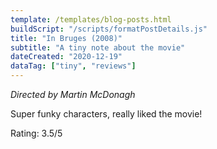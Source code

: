 ```yaml
---
template: /templates/blog-posts.html
buildScript: "/scripts/formatPostDetails.js"
title: "In Bruges (2008)"
subtitle: "A tiny note about the movie"
dateCreated: "2020-12-19"
dataTag: ["tiny", "reviews"]
---
```


_Directed by Martin McDonagh_

Super funky characters, really liked the movie!

Rating: 3.5/5
